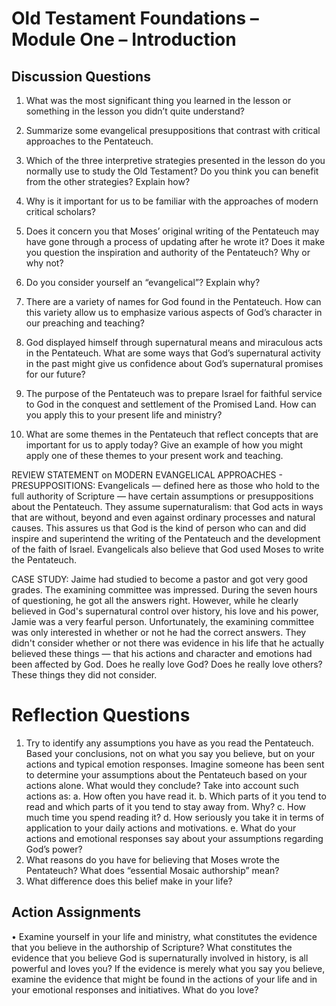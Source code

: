 	
# Old Testament Foundations – Module One – Introduction
## Discussion Questions 

1.	What was the most significant thing you learned in the lesson or something in the lesson you didn’t quite understand?


2.	Summarize some evangelical presuppositions that contrast with critical approaches to the Pentateuch.


3.	Which of the three interpretive strategies presented in the lesson do you normally use to study the Old Testament? Do you think you can benefit from the other strategies? Explain how? 


4.	Why is it important for us to be familiar with the approaches of modern critical scholars? 


5.	Does it concern you that Moses’ original writing of the Pentateuch may have gone through a process of updating after he wrote it? Does it make you question the inspiration and authority of the Pentateuch?  Why or why not?


6.	Do you consider yourself an “evangelical”? Explain why?


7.	There are a variety of names for God found in the Pentateuch. How can this variety allow us to emphasize various aspects of God’s character in our preaching and teaching?


8.	God displayed himself through supernatural means and miraculous acts in the Pentateuch. What are some ways that God’s supernatural activity in the past might give us confidence about God’s supernatural promises for our future?


9.	The purpose of the Pentateuch was to prepare Israel for faithful service to God in the conquest and settlement of the Promised Land. How can you apply this to your present life and ministry?


10.	What are some themes in the Pentateuch that reflect concepts that are important for us to apply today? Give an example of how you might apply one of these themes to your present work and teaching.
 
REVIEW STATEMENT on MODERN EVANGELICAL APPROACHES - PRESUPPOSITIONS: Evangelicals — defined here as those who hold to the full authority of Scripture — have certain assumptions or presuppositions about the Pentateuch. They assume supernaturalism: that God acts in ways that are without, beyond and even against ordinary processes and natural causes. This assures us that God is the kind of person who can and did inspire and superintend the writing of the Pentateuch and the development of the faith of Israel. Evangelicals also believe that God used Moses to write the Pentateuch.

CASE STUDY: Jaime had studied to become a pastor and got very good grades. The examining committee was impressed. During the seven hours of questioning, he got all the answers right. However, while he clearly believed in God's supernatural control over history, his love and his power, Jamie was a very fearful person. Unfortunately, the examining committee was only interested in whether or not he had the correct answers. They didn't consider whether or not there was evidence in his life that he actually believed these things — that his actions and character and emotions had been affected by God. Does he really love God? Does he really love others? These things they did not consider.
# Reflection Questions 	
1.	Try to identify any assumptions you have as you read the Pentateuch. Based your conclusions, not on what you say you believe, but on your actions and typical emotion responses. Imagine someone has been sent to determine your assumptions about the Pentateuch based on your actions alone. What would they conclude? Take into account such actions as: 
a.	How often you have read it. 
b.	Which parts of it you tend to read and which parts of it you tend to stay away from. Why? 
c.	How much time you spend reading it? 
d.	How seriously you take it in terms of application to your daily actions and motivations. 
e.	What do your actions and emotional responses say about your assumptions regarding God’s power? 
2.	What reasons do you have for believing that Moses wrote the Pentateuch? What does “essential Mosaic authorship” mean? 
3.	What difference does this belief make in your life? 
## Action Assignments
•	Examine yourself in your life and ministry, what constitutes the evidence that you believe in the authorship of Scripture? What constitutes the evidence that you believe God is supernaturally involved in history, is all powerful and loves you? If the evidence is merely what you say you believe, examine the evidence that might be found in the actions of your life and in your emotional responses and initiatives. What do you love? 

